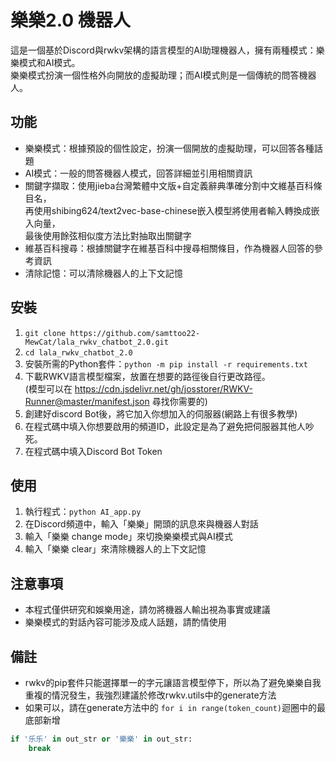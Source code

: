 # 樂樂2.0 機器人

這是一個基於Discord與rwkv架構的語言模型的AI助理機器人，擁有兩種模式：樂樂模式和AI模式。</br>
樂樂模式扮演一個性格外向開放的虛擬助理；而AI模式則是一個傳統的問答機器人。

## 功能
- 樂樂模式：根據預設的個性設定，扮演一個開放的虛擬助理，可以回答各種話題
- AI模式：一般的問答機器人模式，回答詳細並引用相關資訊
- 關鍵字擷取：使用jieba台灣繁體中文版+自定義辭典準確分割中文維基百科條目名，</br>再使用shibing624/text2vec-base-chinese嵌入模型將使用者輸入轉換成嵌入向量，</br>最後使用餘弦相似度方法比對抽取出關鍵字
- 維基百科搜尋：根據關鍵字在維基百科中搜尋相關條目，作為機器人回答的參考資訊
- 清除記憶：可以清除機器人的上下文記憶

## 安裝

1. `git clone https://github.com/samttoo22-MewCat/lala_rwkv_chatbot_2.0.git`
2. `cd lala_rwkv_chatbot_2.0`
3. 安裝所需的Python套件：`python -m pip install -r requirements.txt`
4. 下載RWKV語言模型檔案，放置在想要的路徑後自行更改路徑。</br>
   (模型可以在 https://cdn.jsdelivr.net/gh/josstorer/RWKV-Runner@master/manifest.json 尋找你需要的)
5. 創建好discord Bot後，將它加入你想加入的伺服器(網路上有很多教學)
6. 在程式碼中填入你想要啟用的頻道ID，此設定是為了避免把伺服器其他人吵死。
7. 在程式碼中填入Discord Bot Token

## 使用

1. 執行程式：`python AI_app.py`
2. 在Discord頻道中，輸入「樂樂」開頭的訊息來與機器人對話
3. 輸入「樂樂 change mode」來切換樂樂模式與AI模式
4. 輸入「樂樂 clear」來清除機器人的上下文記憶

## 注意事項
- 本程式僅供研究和娛樂用途，請勿將機器人輸出視為事實或建議
- 樂樂模式的對話內容可能涉及成人話題，請酌情使用

## 備註
- rwkv的pip套件只能選擇單一的字元讓語言模型停下，所以為了避免樂樂自我重複的情況發生，我強烈建議於修改rwkv.utils中的generate方法
- 如果可以，請在generate方法中的 `for i in range(token_count)`迴圈中的最底部新增<br>
```python
if '乐乐' in out_str or '樂樂' in out_str:
    break
```

